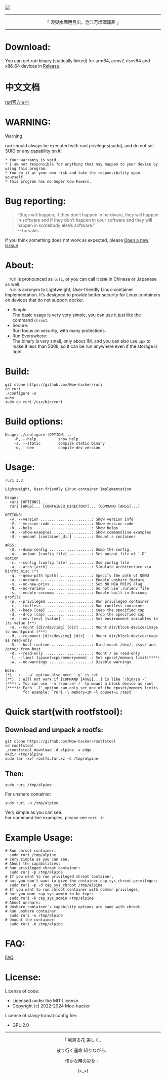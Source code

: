 
![](https://github.com/Moe-hacker/ruri/raw/main/logo/logo.png)

-----

<p align="center">「 须臾水面明月出，沧江万顷瑠璃寒 」</p>

-----------------     
# Download:    
You can get ruri binary (statically linked) for arm64, armv7, riscv64 and x86_64 devices in [Release](https://github.com/Moe-hacker/ruri/releases/).      
# 中文文档
[ruri官方文档](https://blog.crack.moe/2024/03/26/ruri-doc/)      
# WARNING:      
> [!WARNING]
> ruri should always be executed with root privileges(sudo), and do not set SUID or any capability on it!      
```
* Your warranty is void.
* I am not responsible for anything that may happen to your device by using this program.
* You do it at your own risk and take the responsibility upon yourself.
* This program has no Super Cow Powers.
```
# Bug reporting:
> “Bugs will happen, if they don’t happen in hardware, they will happen in software and if they don’t happen in your software and they will happen in somebody else’s software.”      
> --Torvalds

If you think something does not work as expected, please [Open a new isssue](https://github.com/Moe-hacker/ruri/issues)      
# About:         
&emsp;ruri is pronounced as  `luli`, or you can call it `瑠璃` in Chinese or Japanese as well.       
&emsp;ruri is acronym to Lightweight, User-friendly Linux-container Implementation. It's designed to provide better security for Linux containers on devices that do not support docker.       
- Simple:      
The basic usage is very very simple, you can use it just like the command `chroot`.
- Secure:      
Ruri focus on security, with many protections.
- Run Everywhere:      
The binary is very small, only about 1M, and you can also use `upx` to make it less than 500k, so it can be run anywhere even if the storage is tight.
# Build:      
```
git clone https://github.com/Moe-hacker/ruri
cd ruri
./configure -s
make
sudo cp ruri /usr/bin/ruri
```
# Build options:
```
Usage: ./configure [OPTION]...
    -h, --help          show help
    -s, --static        compile static binary
    -d, --dev           compile dev version
```

# Usage:    
```
ruri 3.3

Lightweight, User-friendly Linux-container Implementation

Usage:
  ruri [OPTIONS]...
  ruri [ARGS]... [CONTAINER_DIRECTORY]... [COMMAND [ARGS]...]

OPTIONS:
  -v, --version .......................: Show version info
  -V, --version-code ..................: Show version code
  -h, --help ..........................: Show helps
  -H, --show-examples .................: Show commandline examples
  -U, --umount [container_dir] ........: Umount a container

ARGS:
  -D, --dump-config ...................: Dump the config.
  -o, --output [config file] ..........: Set output file of `-D` option
  -c, --config [config file] ..........: Use config file
  -a, --arch [arch] ...................: Simulate architecture via binfmt_misc (*)
  -q, --qemu-path [path] ..............: Specify the path of QEMU
  -u, --unshare .......................: Enable unshare feature
  -n, --no-new-privs ..................: Set NO_NEW_PRIVS Flag
  -N, --no-rurienv ....................: Do not use .rurienv file
  -s, --enable-seccomp ................: Enable built-in Seccomp profile
  -p, --privileged ....................: Run privileged container
  -r, --rootless ......................: Run rootless container
  -k, --keep [cap] ....................: Keep the specified cap
  -d, --drop [cap] ....................: Drop the specified cap
  -e, --env [env] [value] .............: Set environment variables to its value (**)
  -m, --mount [dir/dev/img] [dir] .....: Mount dir/block-device/image to mountpoint (***)
  -M, --ro-mount [dir/dev/img] [dir] ..: Mount dir/block-device/image as read-only
  -S, --host-runtime ..................: Bind-mount /dev/, /sys/ and /proc/ from host
  -R, --read-only .....................: Mount / as read-only
  -l, --limit [cpuset=cpu/memory=mem] .: Set cpuset/memory limit(****)
  -w, --no-warnings ...................: Disable warnings

Note:
(*)   :  `-a` option also need `-q` is set
(**)  : Will not work if [COMMAND [ARGS]...] is like `/bin/su -`
(***) : You can use `-m [source] /` to mount a block device as root
(****): Each `-l` option can only set one of the cpuset/memory limits
        for example: `ruri -l memory=1M -l cpuset=1 /test`
```
# Quick start(with rootfstool):
## Download and unpack a rootfs:
```
git clone https://github.com/Moe-hacker/rootfstool
cd rootfstool
./rootfstool download -d alpine -v edge
mkdir /tmp/alpine
sudo tar -xvf rootfs.tar.xz -C /tmp/alpine
```
## Then:
```
sudo ruri /tmp/alpine
```
For unshare container:      
```
sudo ruri -u /tmp/alpine
```
Very simple as you can see.    
For command line examples, please see `ruri -H`.      
# Example Usage:      
```
# Run chroot container:
  sudo ruri /tmp/alpine
# Very simple as you can see.
# About the capabilities:
# Run privileged chroot container:
  sudo ruri -p /tmp/alpine
# If you want to run privileged chroot container,
# but you don't want to give the container cap_sys_chroot privileges:
  sudo ruri -p -d cap_sys_chroot /tmp/alpine
# If you want to run chroot container with common privileges,
# but you want cap_sys_admin to be kept:
  sudo ruri -k cap_sys_admin /tmp/alpine
# About unshare:
# Unshare container's capability options are same with chroot.
# Run unshare container:
  sudo ruri -u /tmp/alpine
# Umount the container:
  sudo ruri -U /tmp/alpine
```
# FAQ:   
[FAQ](FAQ.md)      
# License:
License of code:      
- Licensed under the MIT License      
- Copyright (c) 2022-2024 Moe-hacker      

License of clang-format config file:      
- GPL-2.0      
--------
<p align="center">「 咲誇る花 美しく、</p>    
<p align="center">散り行く運命 知りながら、</p>    
<p align="center">僅かな時の彩を 」</p>          
<p align="center">(>_×)</p>
